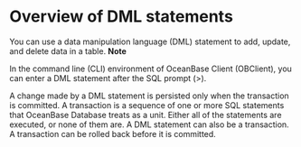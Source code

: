 Overview of DML statements 
===============================================



You can use a data manipulation language (DML) statement to add, update, and delete data in a table. 
**Note**



In the command line (CLI) environment of OceanBase Client (OBClient), you can enter a DML statement after the SQL prompt (\>).

A change made by a DML statement is persisted only when the transaction is committed. A transaction is a sequence of one or more SQL statements that OceanBase Database treats as a unit. Either all of the statements are executed, or none of them are. A DML statement can also be a transaction. A transaction can be rolled back before it is committed.
